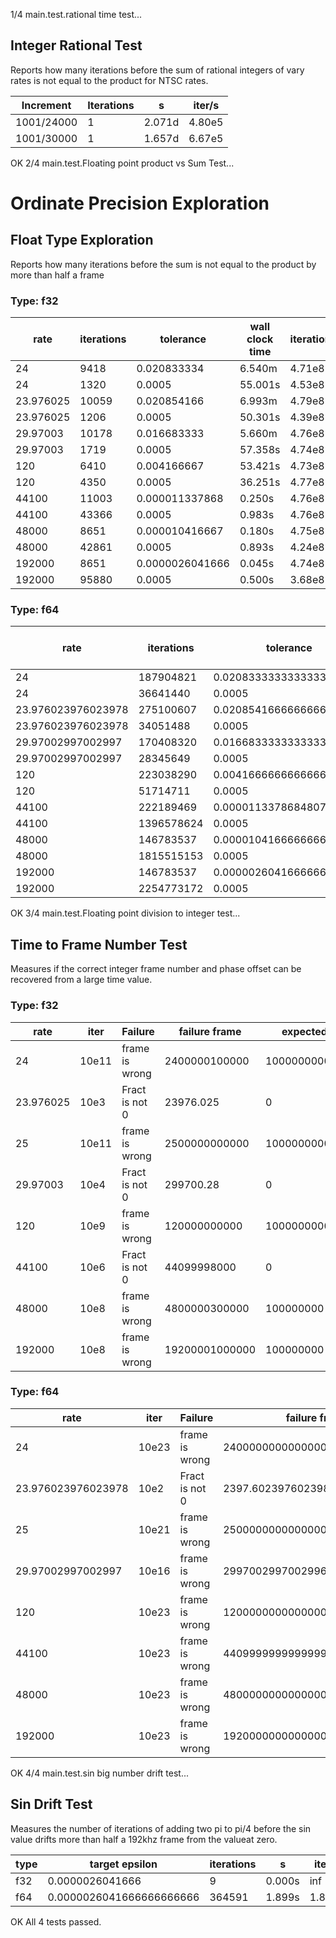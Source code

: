 1/4 main.test.rational time test...

## Integer Rational Test

Reports how many iterations before the sum of rational integers of vary rates is not equal to the product for NTSC rates.
 
 | Increment | Iterations | s | iter/s |
 |-----------|------------|---|--------|
 | 1001/24000 | 1 | 2.071d | 4.80e5 |
 | 1001/30000 | 1 | 1.657d | 6.67e5 |

OK
2/4 main.test.Floating point product vs Sum Test...

# Ordinate Precision Exploration


## Float Type Exploration
Reports how many iterations before the sum is not equal to the product by more than half a frame

### Type: f32
 
 | rate | iterations | tolerance | wall clock time | iterations/s |
 |------|------------|-----------|-----------------|--------------|
 | 24 | 9418 | 0.020833334 | 6.540m | 4.71e8 |
 | 24 | 1320 | 0.0005 | 55.001s | 4.53e8 |
 | 23.976025 | 10059 | 0.020854166 | 6.993m | 4.79e8 |
 | 23.976025 | 1206 | 0.0005 | 50.301s | 4.39e8 |
 | 29.97003 | 10178 | 0.016683333 | 5.660m | 4.76e8 |
 | 29.97003 | 1719 | 0.0005 | 57.358s | 4.74e8 |
 | 120 | 6410 | 0.004166667 | 53.421s | 4.73e8 |
 | 120 | 4350 | 0.0005 | 36.251s | 4.77e8 |
 | 44100 | 11003 | 0.000011337868 | 0.250s | 4.76e8 |
 | 44100 | 43366 | 0.0005 | 0.983s | 4.76e8 |
 | 48000 | 8651 | 0.000010416667 | 0.180s | 4.75e8 |
 | 48000 | 42861 | 0.0005 | 0.893s | 4.24e8 |
 | 192000 | 8651 | 0.0000026041666 | 0.045s | 4.74e8 |
 | 192000 | 95880 | 0.0005 | 0.500s | 3.68e8 |

### Type: f64
 
 | rate | iterations | tolerance | wall clock time | iterations/s |
 |------|------------|-----------|-----------------|--------------|
 | 24 | 187904821 | 0.020833333333333332 | 90.618d | 8.89e8 |
 | 24 | 36641440 | 0.0005 | 17.670d | 1.04e9 |
 | 23.976023976023978 | 275100607 | 0.020854166666666667 | 132.801d | 1.04e9 |
 | 23.976023976023978 | 34051488 | 0.0005 | 16.438d | 1.05e9 |
 | 29.97002997002997 | 170408320 | 0.016683333333333335 | 65.810d | 1.03e9 |
 | 29.97002997002997 | 28345649 | 0.0005 | 10.947d | 1.02e9 |
 | 120 | 223038290 | 0.004166666666666667 | 21.512d | 1.03e9 |
 | 120 | 51714711 | 0.0005 | 4.988d | 1.03e9 |
 | 44100 | 222189469 | 0.000011337868480725624 | 1.400h | 1.04e9 |
 | 44100 | 1396578624 | 0.0005 | 8.797h | 1.04e9 |
 | 48000 | 146783537 | 0.000010416666666666666 | 50.967m | 1.03e9 |
 | 48000 | 1815515153 | 0.0005 | 10.506h | 1.04e9 |
 | 192000 | 146783537 | 0.0000026041666666666666 | 12.742m | 1.04e9 |
 | 192000 | 2254773172 | 0.0005 | 3.262h | 1.04e9 |

OK
3/4 main.test.Floating point division to integer test...

## Time to Frame Number Test
Measures if the correct integer frame number and phase offset can be recovered from a large time value.

### Type: f32
 
 | rate | iter | Failure | failure frame | expected | measured | iter/s |
 |------|------|---------|---------------|----------|----------|--------|
 | 24 | 10e11 | frame is wrong | 2400000100000 |  100000000000 | 100000006144 | 2.64e7 | 
 | 23.976025 | 10e3 | Fract is not 0 | 23976.025 |  0 | 1000 | 3.61e7 | 
 | 25 | 10e11 | frame is wrong | 2500000000000 |  100000000000 | 99999997952 | 8.80e7 | 
 | 29.97003 | 10e4 | Fract is not 0 | 299700.28 |  0 | 9999 | 4.76e7 | 
 | 120 | 10e9 | frame is wrong | 120000000000 |  1000000000 | 1000000064 | 1.07e8 | 
 | 44100 | 10e6 | Fract is not 0 | 44099998000 |  0 | 999999 | 1.43e8 | 
 | 48000 | 10e8 | frame is wrong | 4800000300000 |  100000000 | 100000008 | 1.90e8 | 
 | 192000 | 10e8 | frame is wrong | 19200001000000 |  100000000 | 100000008 | 9.64e7 | 

### Type: f64
 
 | rate | iter | Failure | failure frame | expected | measured | iter/s |
 |------|------|---------|---------------|----------|----------|--------|
 | 24 | 10e23 | frame is wrong | 2400000000000000000000000 |  100000000000000000000000 | 100000000000000008388608 | 7.88e7 | 
 | 23.976023976023978 | 10e2 | Fract is not 0 | 2397.602397602398 |  0 | 100 | 4.88e7 | 
 | 25 | 10e21 | frame is wrong | 25000000000000000000000 |  1000000000000000000000 | 999999999999999868928 | 1.01e8 | 
 | 29.97002997002997 | 10e16 | frame is wrong | 299700299700299650 |  10000000000000000 | 9999999999999998 | 1.93e8 | 
 | 120 | 10e23 | frame is wrong | 12000000000000000000000000 |  100000000000000000000000 | 99999999999999991611392 | 1.38e8 | 
 | 44100 | 10e23 | frame is wrong | 4409999999999999400000000000 |  100000000000000000000000 | 99999999999999991611392 | 1.39e8 | 
 | 48000 | 10e23 | frame is wrong | 4800000000000000000000000000 |  100000000000000000000000 | 99999999999999991611392 | 1.38e8 | 
 | 192000 | 10e23 | frame is wrong | 19200000000000000000000000000 |  100000000000000000000000 | 99999999999999991611392 | 1.39e8 | 

OK
4/4 main.test.sin big number drift test...

## Sin Drift Test

Measures the number of iterations of adding two pi to pi/4 before the sin value drifts more than half a 192khz frame from the valueat zero.
 
 | type | target epsilon | iterations | s | iter/s |
 |------|----------------|------------|---|--------|
 | f32 | 0.0000026041666 | 9 | 0.000s | inf | 
 | f64 | 0.0000026041666666666666 | 364591 | 1.899s | 1.88e8 | 

OK
All 4 tests passed.
